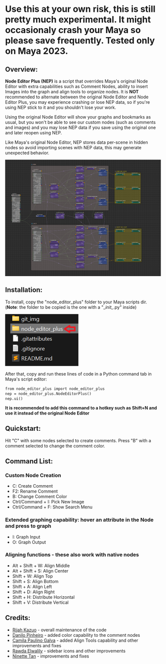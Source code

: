 # Use this at your own risk, this is still pretty much experimental. It might occasionaly crash your Maya so please save frequently. Tested only on Maya 2023.

## Overview:
**Node Editor Plus (NEP)** is a script that overrides Maya's original Node Editor with extra capabilities such as Comment Nodes, ability to insert Images into the graph and align tools to organize nodes.
It is **NOT** recommended to alternate between the original Node Editor and Node Editor Plus, you may experience crashing or lose NEP data, so if you're using NEP stick to it and you shouldn't lose your work.

Using the original Node Editor will show your graphs and bookmarks as usual, but you won't be able to see our custom nodes (such as comments and images) and you may lose NEP data if you save using the original one and later reopen using NEP.

Like Maya's original Node Editor, NEP stores data per-scene in hidden nodes so avoid importing scenes with NEP data, this may generate unexpected behavior.

![Look at me, I'm the captain now](git_img/NEP_preview.png)


## Installation:
To install, copy the "node_editor_plus" folder to your Maya scripts dir. (**Note**: the folder to be copied is the one with a "\__init\__.py" inside)

![This one](git_img/correct_folder.png)


After that, copy and run these lines of code in a Python command tab in Maya's script editor:
```
from node_editor_plus import node_editor_plus
nep = node_editor_plus.NodeEditorPlus()
nep.ui()
```
**It is recommended to add this command to a hotkey such as Shift+N and use it instead of the original Node Editor**


## Quickstart:
Hit "C" with some nodes selected to create comments. Press "B" with a comment selected to change the comment color.


## Command List:
### Custom Node Creation
+ C: Create Comment
+ F2: Rename Comment
+ B: Change Comment Color
+ Ctrl/Command + I: Pick New Image
+ Ctrl/Command + F: Show Search Menu

### Extended graphing capability: hover an attribute in the Node and press to graph
+ I: Graph Input
+ O: Graph Output

### Aligning functions - these also work with native nodes
+ Alt + Shift + W: Align Middle
+ Alt + Shift + S: Align Center
+ Shift + W: Align Top
+ Shift + S: Align Bottom
+ Shift + A: Align Left
+ Shift + D: Align Right
+ Shift + H: Distribute Horizontal
+ Shift + V: Distribute Vertical

## Credits:
+ [Rijah Kazuo](https://github.com/rijahkaz/) - overall maintenance of the code
+ [Danilo Pinheiro](https://github.com/nilouco) - added color capability to the comment nodes
+ [Camila Paulino Galva](https://github.com/campaulino) - added Align Tools capability and other improvements and fixes
+ [Rawda Elwalily](https://github.com/Ghalban) - sidebar icons and other improvements
+ [Ninette Tan](https://github.com/ntanimate) - improvements and fixes
